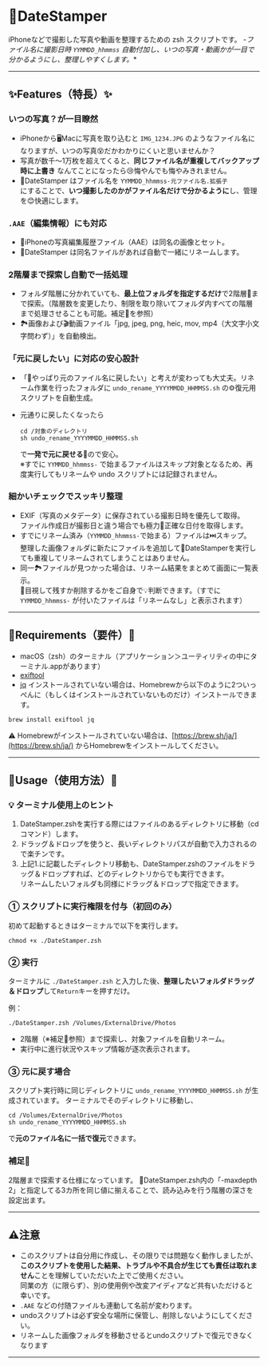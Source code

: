 
# 📸DateStamper

iPhoneなどで撮影した写真や動画を整理するための zsh スクリプトです。
-*ファイル名に撮影日時 `YYMMDD_hhmmss` 自動付加し、いつの写真・動画かが一目で分かるようにし、整理しやすくします。**

---

## ✨Features（特長）✨
### いつの写真？が一目瞭然
- iPhoneから🖥️Macに写真を取り込むと `IMG_1234.JPG` のようなファイル名になりますが、いつの写真😵だかわかりにくいと思いませんか？
- 写真が数千〜1万枚を超えてくると、**同じファイル名が重複してバックアップ時に上書き** なんてことになったら😢悔やんでも悔やみきれません。
- 📸DateStamper はファイル名を
  `YYMMDD_hhmmss-元ファイル名.拡張子`  
  にすることで、**いつ撮影したのかがファイル名だけで分かるように**し、管理を😊快適にします。

### `.AAE`（編集情報）にも対応
- 📱iPhoneの写真編集履歴ファイル（AAE）は同名の画像とセット。
- 📸DateStamper は同名ファイルがあれば自動で一緒にリネームします。

### 2階層まで探索し自動で一括処理
- フォルダ階層に分かれていても、**最上位フォルダを指定するだけ**で2階層📂まで探索。（階層数を変更したり、制限を取り除いてフォルダ内すべての階層まで処理させることも可能。補足💬を参照）
- 🏞️画像および🎬動画ファイル「jpg, jpeg, png, heic, mov, mp4（大文字小文字問わず）」を自動検出。

### 「元に戻したい」に対応の安心設計
- 「🙅やっぱり元のファイル名に戻したい」と考えが変わっても大丈夫。リネーム作業を行ったフォルダに `undo_rename_YYYYMMDD_HHMMSS.sh` の⚙️復元用スクリプトを自動生成。
- 元通りに戻したくなったら  
  ```
  cd /対象のディレクトリ  
  sh undo_rename_YYYYMMDD_HHMMSS.sh
  ```
  
  で**一発で元に戻せる**🔄ので安心。  
  ※すでに `YYMMDD_hhmmss-` で始まるファイルはスキップ対象となるため、再度実行してもリネームや undo スクリプトには記録されません。

### 細かいチェックでスッキリ整理
- EXIF（写真のメタデータ）に保存されている撮影日時を優先して取得。  
ファイル作成日が撮影日と違う場合でも極力🎯正確な日付を取得します。
- すでにリネーム済み（`YYMMDD_hhmmss-`で始まる）ファイルは⏭️スキップ。  
整理した画像フォルダに新たにファイルを追加して📸DateStamperを実行しても重複してリネームされてしまうことはありません。
- 同一🏞️ファイルが見つかった場合は、リネーム結果をまとめて画面に一覧表示。  
👀目視して残すか削除するかをご自身で💡判断できます。（すでに `YYMMDD_hhmmss-` が付いたファイルは「リネームなし」と表示されます）

---

## 🔧Requirements（要件）🔧
- macOS（zsh）のターミナル（アプリケーション＞ユーティリティの中にターミナル.appがあります）
- [exiftool](https://exiftool.org/) 
-  [jq](https://stedolan.github.io/jq/)
インストールされていない場合は、Homebrewから以下のように2ついっぺんに（もしくはインストールされていないものだけ）インストールできます。  
  ```  
  brew install exiftool jq  
  ```
  
⚠️ Homebrewがインストールされていない場合は、[https://brew.sh/ja/](https://brew.sh/ja/) からHomebrewをインストールしてください。

---

## 🚀Usage（使用方法）🚀
### 💡 ターミナル使用上のヒント
1. DateStamper.zshを実行する際にはファイルのあるディレクトリに移動（cdコマンド）します。
2. ドラッグ＆ドロップを使うと、長いディレクトリパスが自動で入力されるので楽チンです。
3. 上記1.に記載したディレクトリ移動も、DateStamper.zshのファイルをドラッグ＆ドロップすれば、どのディレクトリからでも実行できます。  
リネームしたいフォルダも同様にドラッグ＆ドロップで指定できます。

### ① スクリプトに実行権限を付与（初回のみ）
初めて起動するときはターミナルで以下を実行します。
```
chmod +x ./DateStamper.zsh
```
### ② 実行
ターミナルに `./DateStamper.zsh` と入力した後、**整理したいフォルダドラッグ＆ドロップ**して`Return`キーを押すだけ。

例：
```
./DateStamper.zsh /Volumes/ExternalDrive/Photos
```
- 2階層（※補足💬参照）まで探索し、対象ファイルを自動リネーム。
- 実行中に進行状況やスキップ情報が逐次表示されます。

### ③ 元に戻す場合
スクリプト実行時に同じディレクトリに `undo_rename_YYYYMMDD_HHMMSS.sh` が生成されています。
ターミナルでそのディレクトリに移動し、
```
cd /Volumes/ExternalDrive/Photos
sh undo_rename_YYYYMMDD_HHMMSS.sh
```
で**元のファイル名に一括で復元**できます。

### 補足💬
2階層まで探索する仕様になっています。 📸DateStamper.zsh内の「-maxdepth 2」と指定してる3カ所を同じ値に揃えることで、読み込みを行う階層の深さを設定出ます。

---

## ⚠️注意
- このスクリプトは自分用に作成し、その限りでは問題なく動作しましたが、**このスクリプトを使用した結果、トラブルや不具合が生じても責任は取れません**ことを理解していただいた上でご使用ください。  
同業の方（に限らず）、別の使用例や改変アイディアなど共有いただけると幸いです。
- `.AAE` などの付随ファイルも連動して名前が変わります。
- undoスクリプトは必ず安全な場所に保管し、削除しないようにしてください。
- リネームした画像フォルダを移動させるとundoスクリプトで復元できなくなります

---

